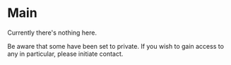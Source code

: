 # Main
Currently there's nothing here.

Be aware that some have been set to private. If you wish to gain access to any in particular, please initiate contact.
